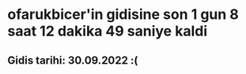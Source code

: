 # ofarukbicer'in gidisine son 1 gun 8 saat 12 dakika 49 saniye kaldi

## Gidis tarihi: 30.09.2022 :(